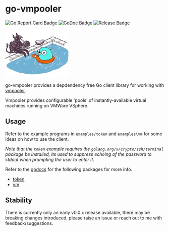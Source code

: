 # go-vmpooler

[![Go Report Card Badge]][Go Report Card]
[![GoDoc Badge]][GoDoc]
[![Release Badge]][Release]

![vmpooler](images/go-vmpooler.jpg)

go-vmpooler provides a depdendency free Go client library for working with [vmpooler](https://github.com/puppetlabs/vmpooler).

Vmpooler provides configurable 'pools' of instantly-available virtual machines running on VMWare VSphere. 

## Usage

Refer to the example programs in `examples/token` and `examples\vm` for some ideas on how to use the client.

*Note that the `token` example requires the `golang.org/x/crypto/ssh/terminal` package be installed, its used to suppress echoing of the password to stdout when prompting the user to enter it.*

Refer to the [godocs](https://godoc.org/github.com/johnmccabe/go-vmpooler) for the following packages for more info.

- [token](https://godoc.org/github.com/johnmccabe/go-vmpooler/token)
- [vm](https://godoc.org/github.com/johnmccabe/go-vmpooler/token)


## Stability

There is currently only an early v0.0.x release available, there may be breaking changes introduced, please raise an issue or reach out to me with feedback/suggestions.

[Go Report Card]: https://goreportcard.com/report/github.com/johnmccabe/go-vmpooler
[Go Report Card Badge]: https://goreportcard.com/badge/github.com/johnmccabe/go-vmpooler
[GoDoc]: https://godoc.org/github.com/johnmccabe/go-vmpooler
[GoDoc Badge]: https://godoc.org/github.com/johnmccabe/go-vmpooler?status.svg
[Release]: https://github.com/johnmccabe/go-vmpooler/releases/latest
[Release Badge]: https://img.shields.io/github/release/johnmccabe/go-vmpooler.svg?style=flat-square
